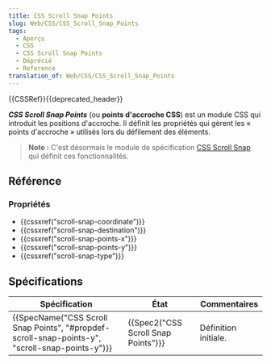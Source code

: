 ```yaml
---
title: CSS Scroll Snap Points
slug: Web/CSS/CSS_Scroll_Snap_Points
tags:
  - Aperçu
  - CSS
  - CSS Scroll Snap Points
  - Déprécié
  - Reference
translation_of: Web/CSS/CSS_Scroll_Snap_Points
---
```


{{CSSRef}}{{deprecated_header}}

**_CSS Scroll Snap Points_** (ou **points d'accroche CSS**) est un module CSS qui introduit les positions d'accroche. Il définit les propriétés qui gèrent les « points d'accroche » utilisés lors du défilement des éléments.

> **Note :** C'est désormais le module de spécification [CSS Scroll Snap](/fr/docs/Web/CSS/CSS_Scroll_Snap) qui définit ces fonctionnalités.

## Référence

### Propriétés

- {{cssxref("scroll-snap-coordinate")}}
- {{cssxref("scroll-snap-destination")}}
- {{cssxref("scroll-snap-points-x")}}
- {{cssxref("scroll-snap-points-y")}}
- {{cssxref("scroll-snap-type")}}

## Spécifications

| Spécification                                                                                                                    | État                                             | Commentaires         |
| -------------------------------------------------------------------------------------------------------------------------------- | ------------------------------------------------ | -------------------- |
| {{SpecName("CSS Scroll Snap Points", "#propdef-scroll-snap-points-y", "scroll-snap-points-y")}} | {{Spec2("CSS Scroll Snap Points")}} | Définition initiale. |
